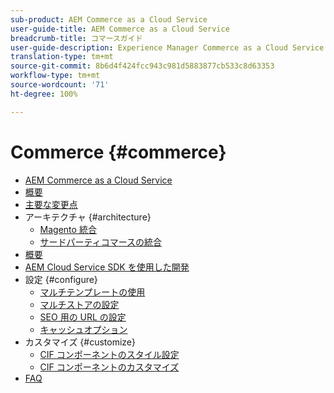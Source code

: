 ```yaml
---
sub-product: AEM Commerce as a Cloud Service
user-guide-title: AEM Commerce as a Cloud Service
breadcrumb-title: コマースガイド
user-guide-description: Experience Manager Commerce as a Cloud Service の使用方法と管理方法について説明します。
translation-type: tm+mt
source-git-commit: 8b6d4f424fcc943c981d5883877cb533c8d63353
workflow-type: tm+mt
source-wordcount: '71'
ht-degree: 100%

---
```



# Commerce {#commerce}

+ [AEM Commerce as a Cloud Service](/help/commerce-cloud/home.md)
+ [概要](overview.md)
+ [主要な変更点](changes.md)
+ アーキテクチャ {#architecture}
   + [Magento 統合](architecture/magento.md)
   + [サードパーティコマースの統合](architecture/third-party.md)
+ [概要](getting-started.md)
+ [AEM Cloud Service SDK を使用した開発](develop.md)
+ 設定 {#configure}
   + [マルチテンプレートの使用](configuring/multi-template-usage.md)
   + [マルチストアの設定](configuring/multi-store-setup.md)
   + [SEO 用の URL の設定](configuring/advanced-url-configuration.md)
   + [キャッシュオプション](configuring/caching.md)
+ カスタマイズ {#customize}
   + [CIF コンポーネントのスタイル設定](customizing/style-cif-component.md)
   + [CIF コンポーネントのカスタマイズ](customizing/customize-cif-components.md)
+ [FAQ](faq.md)
